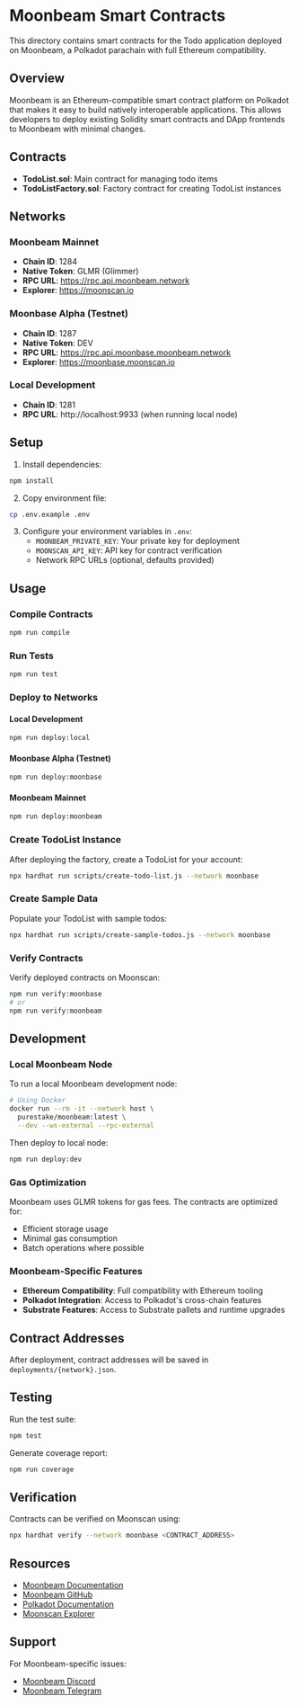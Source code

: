 # Moonbeam Smart Contracts

This directory contains smart contracts for the Todo application deployed on Moonbeam, a Polkadot parachain with full Ethereum compatibility.

## Overview

Moonbeam is an Ethereum-compatible smart contract platform on Polkadot that makes it easy to build natively interoperable applications. This allows developers to deploy existing Solidity smart contracts and DApp frontends to Moonbeam with minimal changes.

## Contracts

- **TodoList.sol**: Main contract for managing todo items
- **TodoListFactory.sol**: Factory contract for creating TodoList instances

## Networks

### Moonbeam Mainnet
- **Chain ID**: 1284
- **Native Token**: GLMR (Glimmer)
- **RPC URL**: https://rpc.api.moonbeam.network
- **Explorer**: https://moonscan.io

### Moonbase Alpha (Testnet)
- **Chain ID**: 1287
- **Native Token**: DEV
- **RPC URL**: https://rpc.api.moonbase.moonbeam.network
- **Explorer**: https://moonbase.moonscan.io

### Local Development
- **Chain ID**: 1281
- **RPC URL**: http://localhost:9933 (when running local node)

## Setup

1. Install dependencies:
```bash
npm install
```

2. Copy environment file:
```bash
cp .env.example .env
```

3. Configure your environment variables in `.env`:
   - `MOONBEAM_PRIVATE_KEY`: Your private key for deployment
   - `MOONSCAN_API_KEY`: API key for contract verification
   - Network RPC URLs (optional, defaults provided)

## Usage

### Compile Contracts
```bash
npm run compile
```

### Run Tests
```bash
npm run test
```

### Deploy to Networks

#### Local Development
```bash
npm run deploy:local
```

#### Moonbase Alpha (Testnet)
```bash
npm run deploy:moonbase
```

#### Moonbeam Mainnet
```bash
npm run deploy:moonbeam
```

### Create TodoList Instance
After deploying the factory, create a TodoList for your account:
```bash
npx hardhat run scripts/create-todo-list.js --network moonbase
```

### Create Sample Data
Populate your TodoList with sample todos:
```bash
npx hardhat run scripts/create-sample-todos.js --network moonbase
```

### Verify Contracts
Verify deployed contracts on Moonscan:
```bash
npm run verify:moonbase
# or
npm run verify:moonbeam
```

## Development

### Local Moonbeam Node
To run a local Moonbeam development node:
```bash
# Using Docker
docker run --rm -it --network host \
  purestake/moonbeam:latest \
  --dev --ws-external --rpc-external
```

Then deploy to local node:
```bash
npm run deploy:dev
```

### Gas Optimization
Moonbeam uses GLMR tokens for gas fees. The contracts are optimized for:
- Efficient storage usage
- Minimal gas consumption
- Batch operations where possible

### Moonbeam-Specific Features
- **Ethereum Compatibility**: Full compatibility with Ethereum tooling
- **Polkadot Integration**: Access to Polkadot's cross-chain features
- **Substrate Features**: Access to Substrate pallets and runtime upgrades

## Contract Addresses

After deployment, contract addresses will be saved in `deployments/{network}.json`.

## Testing

Run the test suite:
```bash
npm test
```

Generate coverage report:
```bash
npm run coverage
```

## Verification

Contracts can be verified on Moonscan using:
```bash
npx hardhat verify --network moonbase <CONTRACT_ADDRESS>
```

## Resources

- [Moonbeam Documentation](https://docs.moonbeam.network/)
- [Moonbeam GitHub](https://github.com/moonbeam-foundation/moonbeam)
- [Polkadot Documentation](https://polkadot.network/documentation/)
- [Moonscan Explorer](https://moonscan.io/)

## Support

For Moonbeam-specific issues:
- [Moonbeam Discord](https://discord.gg/PfpUATX)
- [Moonbeam Telegram](https://t.me/Moonbeam_Official)